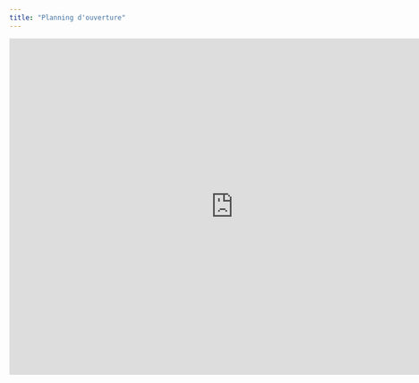 ```yaml
---
title: "Planning d'ouverture"
---
```


<iframe src="https://calendar.google.com/calendar/embed?height=600&wkst=2&ctz=Europe%2FParis&showPrint=0&mode=AGENDA&showTz=0&showTabs=0&showDate=0&showNav=0&showTitle=0&src=ZnIuZnJlbmNoI2hvbGlkYXlAZ3JvdXAudi5jYWxlbmRhci5nb29nbGUuY29t&color=%230b8043" style="border-width:0" width="800" height="600" frameborder="0" scrolling="no"></iframe>
